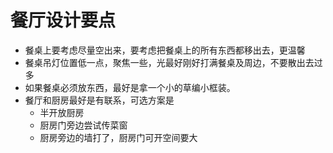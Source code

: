 # 餐厅设计要点

* 餐桌上要考虑尽量空出来，要考虑把餐桌上的所有东西都移出去，更温馨
* 餐桌吊灯位置低一点，聚焦一些，光最好刚好打满餐桌及周边，不要散出去过多
* 如果餐桌必须放东西，最好是拿一个小的草编小框装。
* 餐厅和厨房最好是有联系，可选方案是
  * 半开放厨房
  * 厨房门旁边尝试传菜窗
  * 厨房旁边的墙打了，厨房门可开空间要大